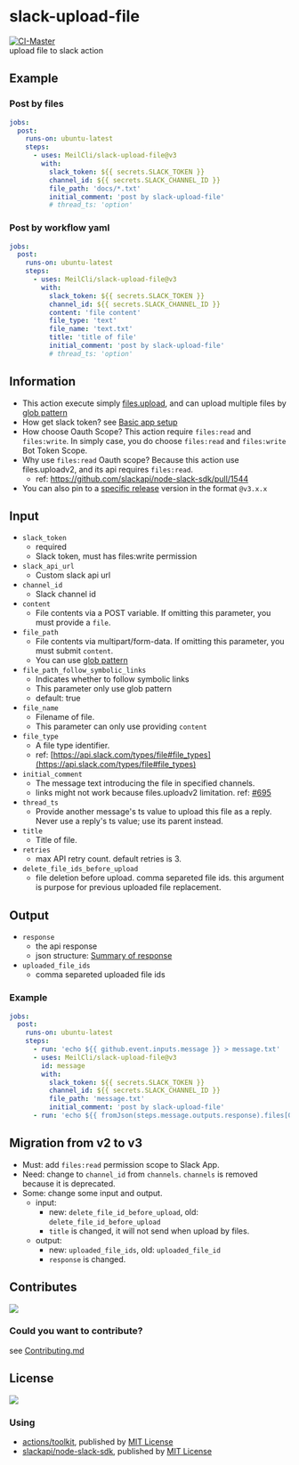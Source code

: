 # slack-upload-file
[![CI-Master](https://github.com/MeilCli/slack-upload-file/actions/workflows/ci-master.yml/badge.svg)](https://github.com/MeilCli/slack-upload-file/actions/workflows/ci-master.yml)  
upload file to slack action

## Example
### Post by files
```yaml
jobs:
  post:
    runs-on: ubuntu-latest
    steps:
      - uses: MeilCli/slack-upload-file@v3
        with:
          slack_token: ${{ secrets.SLACK_TOKEN }}
          channel_id: ${{ secrets.SLACK_CHANNEL_ID }}
          file_path: 'docs/*.txt'
          initial_comment: 'post by slack-upload-file'
          # thread_ts: 'option'
```

### Post by workflow yaml
```yaml
jobs:
  post:
    runs-on: ubuntu-latest
    steps:
      - uses: MeilCli/slack-upload-file@v3
        with:
          slack_token: ${{ secrets.SLACK_TOKEN }}
          channel_id: ${{ secrets.SLACK_CHANNEL_ID }}
          content: 'file content'
          file_type: 'text'
          file_name: 'text.txt'
          title: 'title of file'
          initial_comment: 'post by slack-upload-file'
          # thread_ts: 'option'
```

## Information
- This action execute simply [files.upload](https://api.slack.com/methods/files.upload), and can upload multiple files by [glob pattern](https://github.com/actions/toolkit/tree/main/packages/glob#patterns)
- How get slack token? see [Basic app setup](https://api.slack.com/authentication/basics)
- How choose Oauth Scope? This action require `files:read` and `files:write`. In simply case, you do choose `files:read` and `files:write` Bot Token Scope.
- Why use `files:read` Oauth scope? Because this action use files.uploadv2, and its api requires `files:read`.
  - ref: https://github.com/slackapi/node-slack-sdk/pull/1544
- You can also pin to a [specific release](https://github.com/MeilCli/slack-upload-file/releases) version in the format `@v3.x.x`

## Input
- `slack_token`
  - required
  - Slack token, must has files:write permission
- `slack_api_url`
  - Custom slack api url
- `channel_id`
  - Slack channel id
- `content`
  - File contents via a POST variable. If omitting this parameter, you must provide a `file`.
- `file_path`
  - File contents via multipart/form-data. If omitting this parameter, you must submit `content`.
  - You can use [glob pattern](https://github.com/actions/toolkit/tree/main/packages/glob#patterns)
- `file_path_follow_symbolic_links`
  - Indicates whether to follow symbolic links
  - This parameter only use glob pattern
  - default: true
- `file_name`
  - Filename of file.
  - This parameter can only use providing `content`
- `file_type`
  - A file type identifier.
  - ref: [https://api.slack.com/types/file#file_types](https://api.slack.com/types/file#file_types)
- `initial_comment`
  - The message text introducing the file in specified channels.
  - links might not work because files.uploadv2 limitation. ref: [#695](https://github.com/MeilCli/slack-upload-file/issues/695)
- `thread_ts`
  - Provide another message's ts value to upload this file as a reply. Never use a reply's ts value; use its parent instead.
- `title`
  - Title of file.
- `retries`
  - max API retry count. default retries is 3.
- `delete_file_ids_before_upload`
  - file deletion before upload. comma separeted file ids. this argument is purpose for previous uploaded file replacement.

## Output
- `response`
  - the api response
  - json structure: [Summary of response](./docs/response.md)
- `uploaded_file_ids`
  - comma separeted uploaded file ids

### Example
```yaml
jobs:
  post:
    runs-on: ubuntu-latest
    steps:
      - run: 'echo ${{ github.event.inputs.message }} > message.txt'
      - uses: MeilCli/slack-upload-file@v3
        id: message
        with:
          slack_token: ${{ secrets.SLACK_TOKEN }}
          channel_id: ${{ secrets.SLACK_CHANNEL_ID }}
          file_path: 'message.txt'
          initial_comment: 'post by slack-upload-file'
      - run: 'echo ${{ fromJson(steps.message.outputs.response).files[0].file.permalink }}'
```

## Migration from v2 to v3
- Must: add `files:read` permission scope to Slack App.
- Need: change to `channel_id` from `channels`. `channels` is removed because it is deprecated. 
- Some: change some input and output.
  - input:
    - new: `delete_file_id_before_upload`, old: `delete_file_id_before_upload`
    - `title` is changed, it will not send when upload by files.
  - output:
    - new: `uploaded_file_ids`, old: `uploaded_file_id`
    - `response` is changed.

## Contributes
[<img src="https://gist.github.com/MeilCli/9851a2980ae568e93042315ec2b43588/raw/859ead0ea54e1a8e943b575937bdc0e3c54bf0ac/metrics_contributors.svg">](https://github.com/MeilCli/slack-upload-file/graphs/contributors)

### Could you want to contribute?
see [Contributing.md](./.github/CONTRIBUTING.md)

## License
[<img src="https://gist.github.com/MeilCli/9851a2980ae568e93042315ec2b43588/raw/859ead0ea54e1a8e943b575937bdc0e3c54bf0ac/metrics_licenses.svg">](LICENSE.txt)

### Using
- [actions/toolkit](https://github.com/actions/toolkit), published by [MIT License](https://github.com/actions/toolkit/blob/master/LICENSE.md)
- [slackapi/node-slack-sdk](https://github.com/slackapi/node-slack-sdk), published by [MIT License](https://github.com/slackapi/node-slack-sdk/blob/main/LICENSE)
